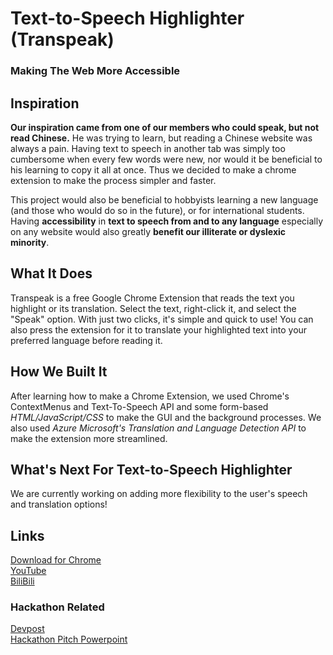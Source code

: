 # Text-to-Speech Highlighter (Transpeak)
### Making The Web More Accessible

## Inspiration
**Our inspiration came from one of our members who could speak, but not read Chinese.** He was trying to learn, but reading a Chinese website was always a pain. Having text to speech in another tab was simply too cumbersome when every few words were new, nor would it be beneficial to his learning to copy it all at once. Thus we decided to make a chrome extension to make the process simpler and faster.

This project would also be beneficial to hobbyists learning a new language (and those who would do so in the future), or for international students. Having **accessibility** in **text to speech from and to any language** especially on any website would also greatly **benefit our illiterate or dyslexic minority**. 

## What It Does
Transpeak is a free Google Chrome Extension that reads the text you highlight or its translation. Select the text, right-click it, and select the "Speak" option. With just two clicks, it's simple and quick to use! You can also press the extension for it to translate your highlighted text into your preferred language before reading it.

## How We Built It
After learning how to make a Chrome Extension, we used Chrome's ContextMenus and Text-To-Speech API and some form-based *HTML/JavaScript/CSS* to make the GUI and the background processes. We also used *Azure Microsoft's Translation and Language Detection API* to make the extension more streamlined.

## What's Next For Text-to-Speech Highlighter
We are currently working on adding more flexibility to the user's speech and translation options!


## Links
[Download for Chrome](https://chrome.google.com/webstore/detail/difkgogalighjoffonmipncaobobgnoj?authuser=4&hl=en)  
[YouTube](https://youtu.be/1vMEvlPQPIE)  
[BiliBili](https://www.bilibili.com/video/BV1EM4y1M7hA)  

### Hackathon Related
[Devpost](https://devpost.com/software/text-to-speech-highlighter)  
[Hackathon Pitch Powerpoint](https://docs.google.com/presentation/d/1xBOzkvjuc72VeCTfqkIXZDP9x476sVQhwCIrQ_kx0R8/edit?usp=sharing)  


